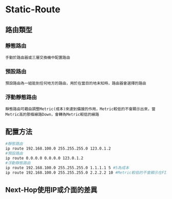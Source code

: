 # Static-Route #

## 路由類型 ##

### 靜態路由 ###

    手動於路由器或三層交換機中配置路由

### 預設路由 ###

    預設路由為一組能到任何地方的路由，用於在當目的地未知時，路由器會選擇的路由

### 浮動靜態路由 ###

    靜態路由可藉由調整Metric(成本)來達到備援的作用，Metric較低的不會顯示出來，當Metric高的那條線路Down，會轉為Metric較低的線路

## 配置方法 ##

```bash 
#靜態路由
ip route 192.168.100.0 255.255.255.0 123.0.1.2
#預設路由
ip route 0.0.0.0 0.0.0.0 123.0.1.2 
#浮動靜態路由
ip route 192.168.100.0 255.255.255.0 1.1.1.1 5 #5為成本
ip route 192.168.100.0 255.255.255.0 2.2.2.2 10 #Metric較低的不會顯示在FIB中
```

## Next-Hop使用IP或介面的差異 ## 